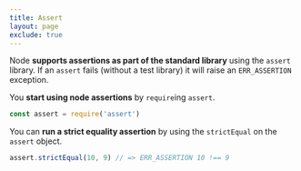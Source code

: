 ```yaml
---
title: Assert
layout: page
exclude: true
---
```


Node **supports assertions as part of the standard library** using the `assert` library. If an `assert` fails (without a test library) it will raise an `ERR_ASSERTION` exception.

You **start using node assertions** by `require`ing `assert`.
```js
const assert = require('assert')
```

You can **run a strict equality assertion** by using the `strictEqual` on the `assert` object.
```js
assert.strictEqual(10, 9) // => ERR_ASSERTION 10 !== 9
```
<!--stackedit_data:
eyJoaXN0b3J5IjpbLTIwNDI3NTQ3MjAsLTIxODExOTI5M119
-->